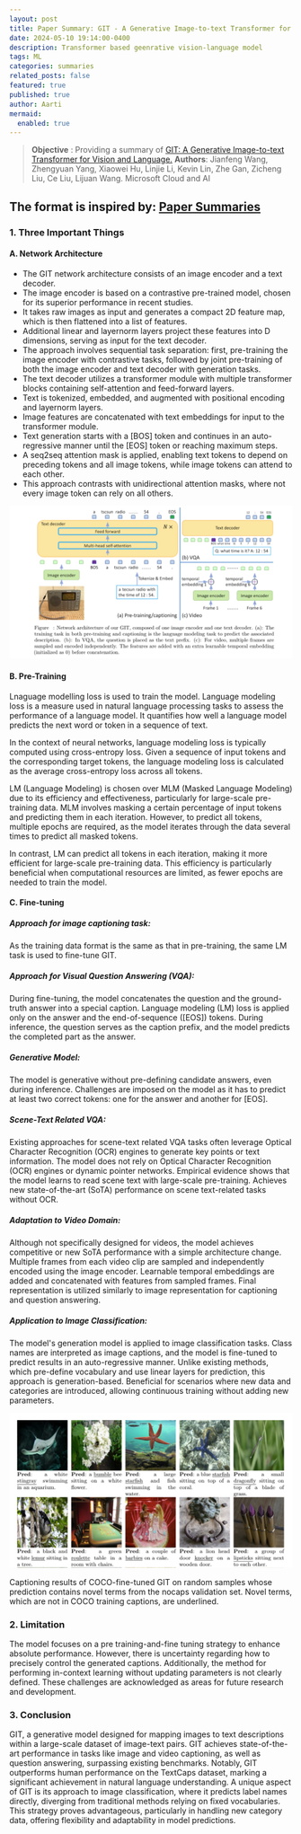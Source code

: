 ```yaml
---
layout: post
title: Paper Summary: GIT - A Generative Image-to-text Transformer for Vision and Language
date: 2024-05-10 19:14:00-0400
description: Transformer based geenrative vision-language model
tags: ML
categories: summaries
related_posts: false
featured: true
published: true
author: Aarti
mermaid:
  enabled: true
---
```


> **Objective** : Providing a summary of  [GIT: A Generative Image-to-text Transformer for Vision and Language.](https://arxiv.org/pdf/2205.14100)
**Authors**: Jianfeng Wang, Zhengyuan Yang, Xiaowei Hu, Linjie Li, Kevin Lin, Zhe Gan, Zicheng Liu, Ce Liu, Lijuan Wang. Microsoft Cloud and AI



The format is inspired by: [Paper Summaries](https://www.cs.cmu.edu/~15712/summaries.html)
---
### 1. Three Important Things

#### A. Network Architecture
 - The GIT network architecture consists of an image encoder and a text decoder.
 - The image encoder is based on a contrastive pre-trained model, chosen for its superior performance in recent studies.
 - It takes raw images as input and generates a compact 2D feature map, which is then flattened into a list of features.
 - Additional linear and layernorm layers project these features into D dimensions, serving as input for the text decoder.
 - The approach involves sequential task separation: first, pre-training the image encoder with contrastive tasks, followed by joint pre-training of both the image encoder and text decoder with generation tasks.
 - The text decoder utilizes a transformer module with multiple transformer blocks containing self-attention and feed-forward layers.
 - Text is tokenized, embedded, and augmented with positional encoding and layernorm layers.
 - Image features are concatenated with text embeddings for input to the transformer module.
 - Text generation starts with a [BOS] token and continues in an auto-regressive manner until the [EOS] token or reaching maximum steps.
 - A seq2seq attention mask is applied, enabling text tokens to depend on preceding tokens and all image tokens, while image tokens can attend to each other.
 - This approach contrasts with unidirectional attention masks, where not every image token can rely on all others.

![Image-1](/assets/img/image-1.png)


#### B. Pre-Training
Lnaguage modelling loss is used to train the model. Language modeling loss is a measure used in natural language processing tasks to assess the performance of a language model. It quantifies how well a language model predicts the next word or token in a sequence of text.

In the context of neural networks, language modeling loss is typically computed using cross-entropy loss. Given a sequence of input tokens ​and the corresponding target tokens, the language modeling loss is calculated as the average cross-entropy loss across all tokens.

LM (Language Modeling) is chosen over MLM (Masked Language Modeling) due to its efficiency and effectiveness, particularly for large-scale pre-training data. MLM involves masking a certain percentage of input tokens and predicting them in each iteration. However, to predict all tokens, multiple epochs are required, as the model iterates through the data several times to predict all masked tokens.

In contrast, LM can predict all tokens in each iteration, making it more efficient for large-scale pre-training data. This efficiency is particularly beneficial when computational resources are limited, as fewer epochs are needed to train the model.



#### C. Fine-tuning
#####  Approach for image captioning task: 

As the training data format is the same as that in pre-training, the same LM task is used to fine-tune GIT.

##### Approach for Visual Question Answering (VQA):

During fine-tuning, the model concatenates the question and the ground-truth answer into a special caption.
Language modeling (LM) loss is applied only on the answer and the end-of-sequence ([EOS]) tokens.
During inference, the question serves as the caption prefix, and the model predicts the completed part as the answer.

##### Generative Model:

The model is generative without pre-defining candidate answers, even during inference.
Challenges are imposed on the model as it has to predict at least two correct tokens: one for the answer and another for [EOS].

##### Scene-Text Related VQA:
Existing approaches for scene-text related VQA tasks often leverage Optical Character Recognition (OCR) engines to generate key points or text information.
The model does not rely on Optical Character Recognition (OCR) engines or dynamic pointer networks.
Empirical evidence shows that the model learns to read scene text with large-scale pre-training.
Achieves new state-of-the-art (SoTA) performance on scene text-related tasks without OCR.


##### Adaptation to Video Domain:
Although not specifically designed for videos, the model achieves competitive or new SoTA performance with a simple architecture change.
Multiple frames from each video clip are sampled and independently encoded using the image encoder.
Learnable temporal embeddings are added and concatenated with features from sampled frames.
Final representation is utilized similarly to image representation for captioning and question answering.


##### Application to Image Classification:
The model's generation model is applied to image classification tasks.
Class names are interpreted as image captions, and the model is fine-tuned to predict results in an auto-regressive manner.
Unlike existing methods, which pre-define vocabulary and use linear layers for prediction, this approach is generation-based.
Beneficial for scenarios where new data and categories are introduced, allowing continuous training without adding new parameters.

![Caption](/assets/img/image-2.png)

Captioning results of COCO-fine-tuned GIT on random samples whose prediction contains
novel terms from the nocaps validation set. Novel terms, which are not in COCO training captions, are
underlined.

### 2. Limitation
The model focuses on a pre training-and-fine tuning strategy to enhance absolute performance.
However, there is uncertainty regarding how to precisely control the generated captions.
Additionally, the method for performing in-context learning without updating parameters is not clearly defined.
These challenges are acknowledged as areas for future research and development.

### 3. Conclusion

GIT, a generative model designed for mapping images to text descriptions within a large-scale dataset of image-text pairs.
GIT achieves state-of-the-art performance in tasks like image and video captioning, as well as question answering, surpassing existing benchmarks.
Notably, GIT outperforms human performance on the TextCaps dataset, marking a significant achievement in natural language understanding.
A unique aspect of GIT is its approach to image classification, where it predicts label names directly, diverging from traditional methods relying on fixed vocabularies.
This strategy proves advantageous, particularly in handling new category data, offering flexibility and adaptability in model predictions.

